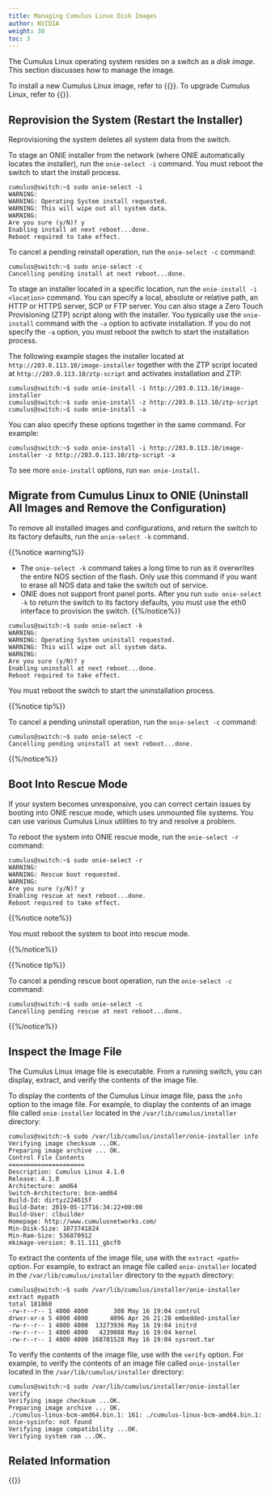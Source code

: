 ```yaml
---
title: Managing Cumulus Linux Disk Images
author: NVIDIA
weight: 30
toc: 3
---
```

The Cumulus Linux operating system resides on a switch as a *disk image*. This section discusses how to manage the image.

To install a new Cumulus Linux image, refer to {{<link title="Installing a New Cumulus Linux Image">}}. To upgrade Cumulus Linux, refer to {{<link title="Upgrading Cumulus Linux">}}.

## Reprovision the System (Restart the Installer)

Reprovisioning the system deletes all system data from the switch.

To stage an ONIE installer from the network (where ONIE automatically locates the installer), run the `onie-select -i` command. You must reboot the switch to start the install process.

```
cumulus@switch:~$ sudo onie-select -i
WARNING:
WARNING: Operating System install requested.
WARNING: This will wipe out all system data.
WARNING:
Are you sure (y/N)? y
Enabling install at next reboot...done.
Reboot required to take effect.
```

To cancel a pending reinstall operation, run the `onie-select -c` command:

```
cumulus@switch:~$ sudo onie-select -c
Cancelling pending install at next reboot...done.
```

To stage an installer located in a specific location, run the `onie-install -i <location>` command. You can specify a local, absolute or relative path, an HTTP or HTTPS server, SCP or FTP server. You can also stage a Zero Touch Provisioning (ZTP) script along with the installer.
You typically use the `onie-install` command with the `-a` option to activate installation. If you do not specify the `-a` option, you must reboot the switch to start the installation process.

The following example stages the installer located at `http://203.0.113.10/image-installer` together with the ZTP script located at `http://203.0.113.10/ztp-script` and activates installation and ZTP:

```
cumulus@switch:~$ sudo onie-install -i http://203.0.113.10/image-installer
cumulus@switch:~$ sudo onie-install -z http://203.0.113.10/ztp-script
cumulus@switch:~$ sudo onie-install -a
```

You can also specify these options together in the same command. For example:

```
cumulus@switch:~$ sudo onie-install -i http://203.0.113.10/image-installer -z http://203.0.113.10/ztp-script -a
```

To see more `onie-install` options, run `man onie-install.`

## Migrate from Cumulus Linux to ONIE (Uninstall All Images and Remove the Configuration)

To remove all installed images and configurations, and return the switch to its factory defaults, run the `onie-select -k` command.

{{%notice warning%}}
- The `onie-select -k` command takes a long time to run as it overwrites the entire NOS section of the flash. Only use this command if you want to erase all NOS data and take the switch out of service.
- ONIE does not support front panel ports. After you run `sudo onie-select -k` to return the switch to its factory defaults, you must use the eth0 interface to provision the switch.
{{%/notice%}}

```
cumulus@switch:~$ sudo onie-select -k
WARNING:
WARNING: Operating System uninstall requested.
WARNING: This will wipe out all system data.
WARNING:
Are you sure (y/N)? y
Enabling uninstall at next reboot...done.
Reboot required to take effect.
```

You must reboot the switch to start the uninstallation process.

{{%notice tip%}}

To cancel a pending uninstall operation, run the `onie-select -c` command:

```
cumulus@switch:~$ sudo onie-select -c
Cancelling pending uninstall at next reboot...done.
```

{{%/notice%}}

## Boot Into Rescue Mode

If your system becomes unresponsive, you can correct certain issues by booting into ONIE rescue mode, which uses unmounted file systems. You can use various Cumulus Linux utilities to try and resolve a problem.

To reboot the system into ONIE rescue mode, run the `onie-select -r` command:

```
cumulus@switch:~$ sudo onie-select -r
WARNING:
WARNING: Rescue boot requested.
WARNING:
Are you sure (y/N)? y
Enabling rescue at next reboot...done.
Reboot required to take effect.
```

{{%notice note%}}

You must reboot the system to boot into rescue mode.

{{%/notice%}}

{{%notice tip%}}

To cancel a pending rescue boot operation, run the `onie-select -c` command:

```
cumulus@switch:~$ sudo onie-select -c
Cancelling pending rescue at next reboot...done.
```

{{%/notice%}}

## Inspect the Image File

The Cumulus Linux image file is executable. From a running switch, you can display, extract, and verify the contents of the image file.

To display the contents of the Cumulus Linux image file, pass the `info` option to the image file. For example, to display the contents of an image file called `onie-installer` located in the `/var/lib/cumulus/installer` directory:

```
cumulus@switch:~$ sudo /var/lib/cumulus/installer/onie-installer info
Verifying image checksum ...OK.
Preparing image archive ... OK.
Control File Contents
=====================
Description: Cumulus Linux 4.1.0
Release: 4.1.0
Architecture: amd64
Switch-Architecture: bcm-amd64
Build-Id: dirtyz224615f
Build-Date: 2019-05-17T16:34:22+00:00
Build-User: clbuilder
Homepage: http://www.cumulusnetworks.com/
Min-Disk-Size: 1073741824
Min-Ram-Size: 536870912
mkimage-version: 0.11.111_gbcf0
```

To extract the contents of the image file, use with the `extract <path>` option. For example, to extract an image file called `onie-installer` located in the `/var/lib/cumulus/installer` directory to the `mypath` directory:

```
cumulus@switch:~$ sudo /var/lib/cumulus/installer/onie-installer extract mypath
total 181860
-rw-r--r-- 1 4000 4000       308 May 16 19:04 control
drwxr-xr-x 5 4000 4000      4096 Apr 26 21:28 embedded-installer
-rw-r--r-- 1 4000 4000  13273936 May 16 19:04 initrd
-rw-r--r-- 1 4000 4000   4239088 May 16 19:04 kernel
-rw-r--r-- 1 4000 4000 168701528 May 16 19:04 sysroot.tar
```

To verify the contents of the image file, use with the `verify` option. For example, to verify the contents of an image file called `onie-installer` located in the `/var/lib/cumulus/installer` directory:

```
cumulus@switch:~$ sudo /var/lib/cumulus/installer/onie-installer verify
Verifying image checksum ...OK.
Preparing image archive ... OK.
./cumulus-linux-bcm-amd64.bin.1: 161: ./cumulus-linux-bcm-amd64.bin.1: onie-sysinfo: not found
Verifying image compatibility ...OK.
Verifying system ram ...OK.
```

## Related Information

{{<exlink url="http://opencomputeproject.github.io/onie/" text="Open Network Install Environment (ONIE) Home Page">}}
